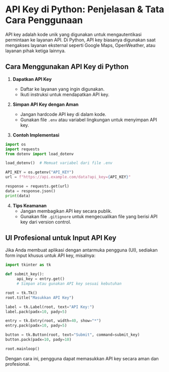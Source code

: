 # API Key di Python: Penjelasan & Tata Cara Penggunaan

API key adalah kode unik yang digunakan untuk mengautentikasi permintaan ke layanan API. Di Python, API key biasanya digunakan saat mengakses layanan eksternal seperti Google Maps, OpenWeather, atau layanan pihak ketiga lainnya.

## Cara Menggunakan API Key di Python

1. **Dapatkan API Key**
    - Daftar ke layanan yang ingin digunakan.
    - Ikuti instruksi untuk mendapatkan API key.

2. **Simpan API Key dengan Aman**
    - Jangan hardcode API key di dalam kode.
    - Gunakan file `.env` atau variabel lingkungan untuk menyimpan API key.

3. **Contoh Implementasi**

```python
import os
import requests
from dotenv import load_dotenv

load_dotenv()  # Memuat variabel dari file .env

API_KEY = os.getenv("API_KEY")
url = f"https://api.example.com/data?api_key={API_KEY}"

response = requests.get(url)
data = response.json()
print(data)
```

4. **Tips Keamanan**
    - Jangan membagikan API key secara publik.
    - Gunakan file `.gitignore` untuk mengecualikan file yang berisi API key dari version control.

## UI Profesional untuk Input API Key

Jika Anda membuat aplikasi dengan antarmuka pengguna (UI), sediakan form input khusus untuk API key, misalnya:

```python
import tkinter as tk

def submit_key():
     api_key = entry.get()
     # Simpan atau gunakan API key sesuai kebutuhan

root = tk.Tk()
root.title("Masukkan API Key")

label = tk.Label(root, text="API Key:")
label.pack(padx=10, pady=5)

entry = tk.Entry(root, width=40, show="*")
entry.pack(padx=10, pady=5)

button = tk.Button(root, text="Submit", command=submit_key)
button.pack(padx=10, pady=10)

root.mainloop()
```

Dengan cara ini, pengguna dapat memasukkan API key secara aman dan profesional.
